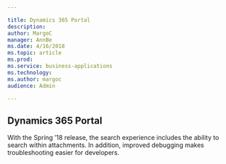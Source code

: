 ```yaml
---

title: Dynamics 365 Portal
description: 
author: MargoC
manager: AnnBe
ms.date: 4/16/2018
ms.topic: article
ms.prod: 
ms.service: business-applications
ms.technology: 
ms.author: margoc
audience: Admin

---
```

Dynamics 365 Portal
-------------------



With the Spring ’18 release, the search experience includes the ability to
search within attachments. In addition, improved debugging makes troubleshooting
easier for developers.
